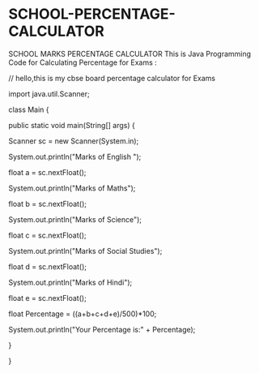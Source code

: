 # SCHOOL-PERCENTAGE-CALCULATOR
SCHOOL MARKS PERCENTAGE CALCULATOR 
This is Java Programming Code for Calculating Percentage for Exams :

// hello,this is my cbse board percentage calculator for Exams

import java.util.Scanner;

class Main {

 public static void main(String[] args) {

Scanner sc = new Scanner(System.in);

System.out.println("Marks of English ");

float a = sc.nextFloat();

System.out.println("Marks of Maths");

float b = sc.nextFloat();

System.out.println("Marks of Science");

float c = sc.nextFloat();

System.out.println("Marks of Social Studies");

float d = sc.nextFloat();

System.out.println("Marks of Hindi");

float e = sc.nextFloat();

 

float Percentage = ((a+b+c+d+e)/500)*100;

System.out.println("Your Percentage is:" + Percentage);

 

 

 }

}

